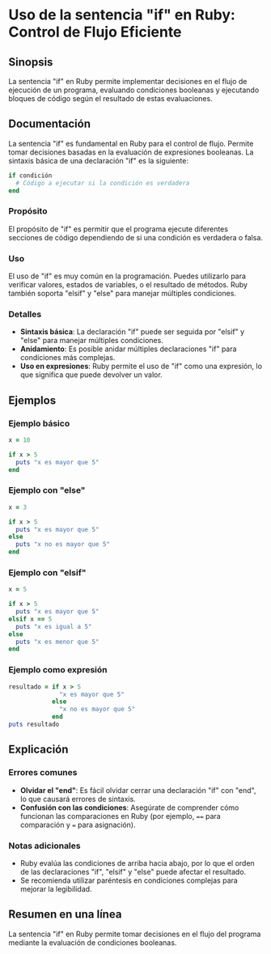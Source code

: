 <!--
Meta Description: # Uso de la sentencia "if" en Ruby: Control de Flujo Eficiente ## Sinopsis La sentencia "if" en Ruby permite implementar decisiones en el flujo de eje...
Meta Keywords: ruby, que, condiciones, para, end
-->

# Uso de la sentencia "if" en Ruby: Control de Flujo Eficiente

## Sinopsis
La sentencia "if" en Ruby permite implementar decisiones en el flujo de ejecución de un programa, evaluando condiciones booleanas y ejecutando bloques de código según el resultado de estas evaluaciones.

## Documentación
La sentencia "if" es fundamental en Ruby para el control de flujo. Permite tomar decisiones basadas en la evaluación de expresiones booleanas. La sintaxis básica de una declaración "if" es la siguiente:

```ruby
if condición
  # Código a ejecutar si la condición es verdadera
end
```

### Propósito
El propósito de "if" es permitir que el programa ejecute diferentes secciones de código dependiendo de si una condición es verdadera o falsa.

### Uso
El uso de "if" es muy común en la programación. Puedes utilizarlo para verificar valores, estados de variables, o el resultado de métodos. Ruby también soporta "elsif" y "else" para manejar múltiples condiciones.

### Detalles
- **Sintaxis básica**: La declaración "if" puede ser seguida por "elsif" y "else" para manejar múltiples condiciones.
- **Anidamiento**: Es posible anidar múltiples declaraciones "if" para condiciones más complejas.
- **Uso en expresiones**: Ruby permite el uso de "if" como una expresión, lo que significa que puede devolver un valor.

## Ejemplos

### Ejemplo básico
```ruby
x = 10

if x > 5
  puts "x es mayor que 5"
end
```

### Ejemplo con "else"
```ruby
x = 3

if x > 5
  puts "x es mayor que 5"
else
  puts "x no es mayor que 5"
end
```

### Ejemplo con "elsif"
```ruby
x = 5

if x > 5
  puts "x es mayor que 5"
elsif x == 5
  puts "x es igual a 5"
else
  puts "x es menor que 5"
end
```

### Ejemplo como expresión
```ruby
resultado = if x > 5
              "x es mayor que 5"
            else
              "x no es mayor que 5"
            end
puts resultado
```

## Explicación
### Errores comunes
- **Olvidar el "end"**: Es fácil olvidar cerrar una declaración "if" con "end", lo que causará errores de sintaxis.
- **Confusión con las condiciones**: Asegúrate de comprender cómo funcionan las comparaciones en Ruby (por ejemplo, `==` para comparación y `=` para asignación).

### Notas adicionales
- Ruby evalúa las condiciones de arriba hacia abajo, por lo que el orden de las declaraciones "if", "elsif" y "else" puede afectar el resultado.
- Se recomienda utilizar paréntesis en condiciones complejas para mejorar la legibilidad.

## Resumen en una línea
La sentencia "if" en Ruby permite tomar decisiones en el flujo del programa mediante la evaluación de condiciones booleanas.